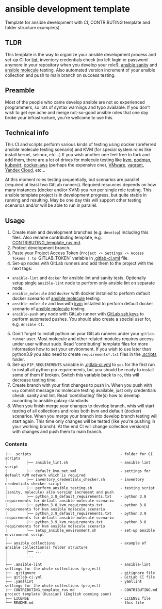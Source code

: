 # ansible development template

Template for ansible development with CI, CONTRIBUTING template and folder structure example(s).

## TLDR

This template is the way to organize your ansible development process and set-up CI for 
[lint](https://ansible-lint.readthedocs.io/), inventory credentials check (no left login or password anymore in your
repository when you develop your role!),
[ansible sanity](https://docs.ansible.com/ansible/latest/dev_guide/testing_sanity.html) and
[ansible molecule](https://molecule.readthedocs.io/en/latest/) testing. Also automated version increment of your
ansible collection and push to main branch on success testing.

## Preamble

Most of the people who came develop ansible are not so experienced programmers, so lots of syntax warnings and typo
available. If you don't wish to get eye ache and merge not-so-good ansible roles that one day broke your infrastructure,
you're wellcome to use this.

## Technical info

This CI and scripts perform various kinds of testing using docker (preferred ansible molecule testing scenario) and KVM
(for special system roles like install kernel, selinux, etc...) If you wish another one feel free to fork and add them,
there are a lot of drives for molecule testing like 
[kvm](https://github.com/alexanderbazhenoff/molecule-libvirt-delegated),
[podman](https://github.com/ansible-community/molecule-podman),
[kubevirt](https://github.com/ansible-community/molecule-kubevirt),
[docker-aws](https://github.com/jonashackt/molecule-ansible-docker-aws) (perhaps the expensive one), 
[VMware](https://github.com/ansible-community/molecule-vmware), 
[vagrant](https://github.com/ansible-community/molecule-vagrant), 
[Yandex Cloud](https://github.com/arenadata/ansible-module-yandex-cloud), etc...

At this moment roles testing sequentially, but scenarios are parallel (required at least two GitLab runners). Required 
resources depends on how many instances (docker and/or KVM) you run per single role testing. This ansible template 
project is in development progress, but quite stable in running and resulting. May be one day this will support other 
testing scenarios and/or will be able to run in parallel.

## Usage

1. Create main and development branches (e.g. `develop`) including this files. Also rename contributing template, e.g.
[CONTRIBUTING_template_rus.md](CONTRIBUTING_template_rus.md).
2. Protect development branch.
3. Paste your Project Access Token (`Project -> Settings -> Access Tokens ) to `GITLAB_TOKEN` variable in 
[.gitlab-ci.yml](.gitlab-ci.yml) file.
4. Set-up nodes with GitLab runners and add them to the project with the next tags:
  - `ansible-lint` and `docker` for ansible lint and sanity tests. Optionally setup single `ansible-lint` node to 
  perform only ansible lint on separate node.
  - `ansible_molecule` and `docker` with docker installed to perform default docker scenario of 
  [ansible molecule](https://molecule.readthedocs.io/en/latest/) testing.
  - `ansible_molecule` and `kvm` with [kvm](https://en.wikipedia.org/wiki/Kernel-based_Virtual_Machine) installed to
  perform default docker scenario of [ansible molecule](https://molecule.readthedocs.io/en/latest/) testing.
  - `ansible-push` any node with GitLab runner with [GitLab ssh keys](https://docs.gitlab.com/ee/user/ssh.html) to
  perform automated pushes. You should also create a special user for, e.g. `Ansible CI`.

5. Don't forget to install python on your GitLab runners under your `gitlab-runner` user. Most molecule and other 
related modules requires access under user without sudo. Read 'contributing' template files for more information how to 
set your environment. If you wish to use later than python3.9 you also need to create `requirements*.txt` files in the
[.scripts](.scripts) folder.
6. Set-up `PIP_REQUIREMENTS` variable in [.gitlab-ci.yml](.gitlab-ci.yml) to `yes` for the first run to install all 
python pip requirements, but you should be ready to install some of them if broken. Switch this variable back to `no`,
this will decrease testing time.
7. Create branch with your first changes to push in. When you push with `wip` commit message no molecule testing 
available, just only credentials check, sanity and lint. Read 'contributing' file(s) how to develop according to ansible
galaxy standards.
8. When you finish merge your changes to develop branch, whis will start testing of all collections and roles both kvm 
and default (docker) scenarios. When you merge your branch into develop branch testing will start again. This time only
changes will be tested (like you're pushing in your working branch). At the end CI will change collection version(s)
with changes and push them to main branch.

### Contents

```
├── .scripts                                         - folder for CI scripts
│         ├── ansible_lint.sh                        - ansible lint script
│         ├── default_kvm_net.xml                    - settings for default KVM network which is required
│         ├── inventory_credentials_checker.sh       - inventory credentials checker script
│         ├── perform_ansible_testing.sh             - testing script (sanity, molecule) also version increment and push
│         ├── python_3.8_default_requirements.txt    - python 3.8 requirements for default ansible molecule scenario
│         ├── python_3.8_kvm_requirements.txt        - python 3.8 requirements for kvm ansible molecule scenario
│         ├── python_3.9_default_requirements.txt    - python 3.9 requirements for default ansible molecule scenario
│         ├── python_3.9_kvm_requirements.txt        - python 3.8 requirements for kvm ansible molecule scenario
│         └── setup_ansible_environment.sh           - set-up ansible enviromnent script
│
├── ansible_collections                              - example of ansible collection(s) folder structure
│         ├── ...
│         ...
│
├── .ansible-lint                                    - ansible-lint settings for the whole collections (project)
├── .gitignore                                       - gitignore file
├── gitlab-ci.yml                                    - GitLab CI file
├── .yamllint                                        - yamllint settings for the whole collections (project)
├── CONTRIBUTING_template_rus.md                     - CONTRIBUTING.md project template (Russian) (English comming soon)
├── LICENSE                                          - LICENSE file
└── README.md                                        - this file
```
